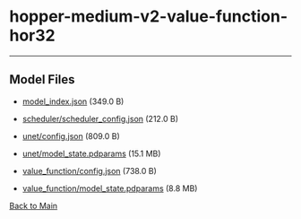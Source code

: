 
# hopper-medium-v2-value-function-hor32
---



## Model Files

- [model_index.json](https://paddlenlp.bj.bcebos.com/models/community/bglick13/hopper-medium-v2-value-function-hor32/model_index.json) (349.0 B)

- [scheduler/scheduler_config.json](https://paddlenlp.bj.bcebos.com/models/community/bglick13/hopper-medium-v2-value-function-hor32/scheduler/scheduler_config.json) (212.0 B)

- [unet/config.json](https://paddlenlp.bj.bcebos.com/models/community/bglick13/hopper-medium-v2-value-function-hor32/unet/config.json) (809.0 B)

- [unet/model_state.pdparams](https://paddlenlp.bj.bcebos.com/models/community/bglick13/hopper-medium-v2-value-function-hor32/unet/model_state.pdparams) (15.1 MB)

- [value_function/config.json](https://paddlenlp.bj.bcebos.com/models/community/bglick13/hopper-medium-v2-value-function-hor32/value_function/config.json) (738.0 B)

- [value_function/model_state.pdparams](https://paddlenlp.bj.bcebos.com/models/community/bglick13/hopper-medium-v2-value-function-hor32/value_function/model_state.pdparams) (8.8 MB)


[Back to Main](../../)